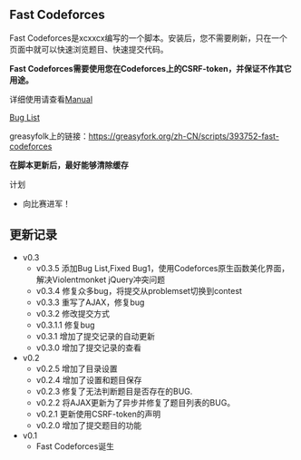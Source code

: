 ## Fast Codeforces

Fast Codeforces是xcxxcx编写的一个脚本。安装后，您不需要刷新，只在一个页面中就可以快速浏览题目、快速提交代码。

**Fast Codeforces需要使用您在Codeforces上的CSRF-token，并保证不作其它用途。**

详细使用请查看[Manual](https://github.com/xcx-xcx/fast-codeforces/blob/master/manual.md)

[Bug List](https://github.com/xcx-xcx/fast-codeforces/blob/master/bug.md)

greasyfolk上的链接：<https://greasyfork.org/zh-CN/scripts/393752-fast-codeforces>

**在脚本更新后，最好能够清除缓存**

计划

+ 向比赛进军！

## 更新记录

+ v0.3
	* v0.3.5 添加Bug List,Fixed Bug1，使用Codeforces原生函数美化界面，解决Violentmonket jQuery冲突问题
	* v0.3.4 修复众多bug，将提交从problemset切换到contest
	* v0.3.3 重写了AJAX，修复bug
	* v0.3.2 修改提交方式
	* v0.3.1.1 修复bug
	* v0.3.1 增加了提交记录的自动更新
	* v0.3.0 增加了提交记录的查看
+ v0.2
	* v0.2.5 增加了目录设置
	* v0.2.4 增加了设置和题目保存
	* v0.2.3 修复了无法判断题目是否存在的BUG.
	* v0.2.2 将AJAX更新为了异步并修复了题目列表的BUG。
	* v0.2.1 更新使用CSRF-token的声明
	* v0.2.0 增加了提交题目的功能
+ v0.1
	* Fast Codeforces诞生
